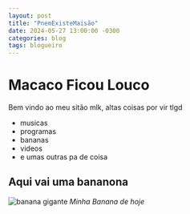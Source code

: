 ```yaml
---
layout: post
title: "PnemExisteMaisão"
date: 2024-05-27 13:00:00 -0300
categories: blog
tags: blogueiro
---
```



# Macaco Ficou Louco

Bem vindo ao meu sitão mlk, altas coisas por vir tlgd

* musicas
* programas
* bananas
* videos
* e umas outras pa de coisa

## Aqui vai uma bananona

![banana gigante](https://static.ndmais.com.br/2023/02/banana-2-800x798.jpg)
_Minha Banana de hoje_